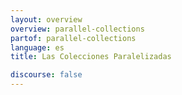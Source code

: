 ```yaml
---
layout: overview
overview: parallel-collections
partof: parallel-collections
language: es
title: Las Colecciones Paralelizadas

discourse: false
---
```

